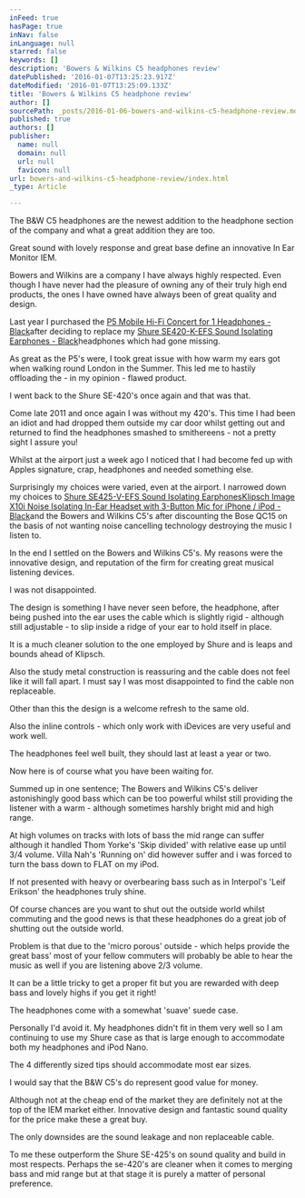 ```yaml
---
inFeed: true
hasPage: true
inNav: false
inLanguage: null
starred: false
keywords: []
description: 'Bowers & Wilkins C5 headphones review'
datePublished: '2016-01-07T13:25:23.917Z'
dateModified: '2016-01-07T13:25:09.133Z'
title: 'Bowers & Wilkins C5 headphone review'
author: []
sourcePath: _posts/2016-01-06-bowers-and-wilkins-c5-headphone-review.md
published: true
authors: []
publisher:
  name: null
  domain: null
  url: null
  favicon: null
url: bowers-and-wilkins-c5-headphone-review/index.html
_type: Article

---
```

The B&W C5 headphones are the newest addition to the headphone section of the company and what a great addition they are too.

Great sound with lovely response and great base define an innovative In Ear Monitor IEM.

Bowers and Wilkins are a company I have always highly respected. Even though I have never had the pleasure of owning any of their truly high end products, the ones I have owned have always been of great quality and design.

Last year I purchased the [P5 Mobile Hi-Fi Concert for 1 Headphones - Black][0]after deciding to replace my [Shure SE420-K-EFS Sound Isolating Earphones - Black][1]headphones which had gone missing.

As great as the P5's were, I took great issue with how warm my ears got when walking round London in the Summer. This led me to hastily offloading the - in my opinion - flawed product.

I went back to the Shure SE-420's once again and that was that.

Come late 2011 and once again I was without my 420's. This time I had been an idiot and had dropped them outside my car door whilst getting out and returned to find the headphones smashed to smithereens - not a pretty sight I assure you!

Whilst at the airport just a week ago I noticed that I had become fed up with Apples signature, crap, headphones and needed something else.

Surprisingly my choices were varied, even at the airport. I narrowed down my choices to [Shure SE425-V-EFS Sound Isolating Earphones][2][Klipsch Image X10i Noise Isolating In-Ear Headset with 3-Button Mic for iPhone / iPod - Black][3]and the Bowers and Wilkins C5's after discounting the Bose QC15 on the basis of not wanting noise cancelling technology destroying the music I listen to.

In the end I settled on the Bowers and Wilkins C5's. My reasons were the innovative design, and reputation of the firm for creating great musical listening devices.

I was not disappointed.

The design is something I have never seen before, the headphone, after being pushed into the ear uses the cable which is slightly rigid - although still adjustable - to slip inside a ridge of your ear to hold itself in place.

It is a much cleaner solution to the one employed by Shure and is leaps and bounds ahead of Klipsch.

Also the study metal construction is reassuring and the cable does not feel like it will fall apart. I must say I was most disappointed to find the cable non replaceable.

Other than this the design is a welcome refresh to the same old.

Also the inline controls - which only work with iDevices are very useful and work well.

The headphones feel well built, they should last at least a year or two.

Now here is of course what you have been waiting for.

Summed up in one sentence; The Bowers and Wilkins C5's deliver astonishingly good bass which can be too powerful whilst still providing the listener with a warm - although sometimes harshly bright mid and high range.

At high volumes on tracks with lots of bass the mid range can suffer although it handled Thom Yorke's 'Skip divided' with relative ease up until 3/4 volume. Villa Nah's 'Running on' did however suffer and i was forced to turn the bass down to FLAT on my iPod.

If not presented with heavy or overbearing bass such as in Interpol's 'Leif Erikson' the headphones truly shine.

Of course chances are you want to shut out the outside world whilst commuting and the good news is that these headphones do a great job of shutting out the outside world.

Problem is that due to the 'micro porous' outside - which helps provide the great bass' most of your fellow commuters will probably be able to hear the music as well if you are listening above 2/3 volume.

It can be a little tricky to get a proper fit but you are rewarded with deep bass and lovely highs if you get it right!

The headphones come with a somewhat 'suave' suede case.

Personally I'd avoid it. My headphones didn't fit in them very well so I am continuing to use my Shure case as that is large enough to accommodate both my headphones and iPod Nano.

The 4 differently sized tips should accommodate most ear sizes.

I would say that the B&W C5's do represent good value for money.

Although not at the cheap end of the market they are definitely not at the top of the IEM market either. Innovative design and fantastic sound quality for the price make these a great buy.

The only downsides are the sound leakage and non replaceable cable.

To me these outperform the Shure SE-425's on sound quality and build in most respects. Perhaps the se-420's are cleaner when it comes to merging bass and mid range but at that stage it is purely a matter of personal preference.

[0]: https://www.amazon.co.uk/dp/B003IHUHGE/ref=cm_cr_asin_lnk
[1]: https://www.amazon.co.uk/dp/B000UZ03ZW/ref=cm_cr_asin_lnk
[2]: https://www.amazon.co.uk/dp/B003S3RD74/ref=cm_cr_asin_lnk
[3]: https://www.amazon.co.uk/dp/B00368CICQ/ref=cm_cr_asin_lnk